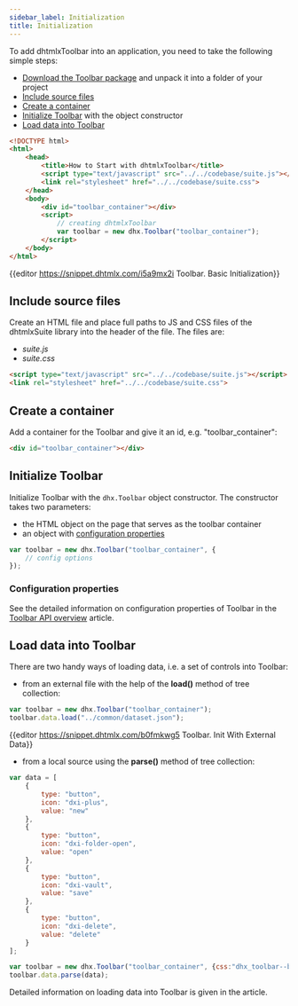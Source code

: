 ```yaml
---
sidebar_label: Initialization
title: Initialization
---          
```


To add dhtmlxToolbar into an application, you need to take the following simple steps:

- [Download the Toolbar package](https://dhtmlx.com/docs/products/dhtmlxSuite/download.shtml) and unpack it into a folder of your project
- [Include source files](#include-source-files)
- [Create a container](#create-a-container)
- [Initialize Toolbar](#initialize-toolbar) with the object constructor
- [Load data into Toolbar](#load-data-into-toolbar)

~~~html
<!DOCTYPE html>
<html>
    <head>
        <title>How to Start with dhtmlxToolbar</title>         
        <script type="text/javascript" src="../../codebase/suite.js"></script>
        <link rel="stylesheet" href="../../codebase/suite.css">
    </head>
    <body>
        <div id="toolbar_container"></div>
        <script>
            // creating dhtmlxToolbar
            var toolbar = new dhx.Toolbar("toolbar_container");
        </script>
    </body>
</html>
~~~

{{editor	https://snippet.dhtmlx.com/i5a9mx2i	Toolbar. Basic Initialization}}

Include source files
--------------------

Create an HTML file and place full paths to JS and CSS files of the dhtmlxSuite library into the header of the file. The files are:

- *suite.js*
- *suite.css*

~~~html
<script type="text/javascript" src="../../codebase/suite.js"></script>
<link rel="stylesheet" href="../../codebase/suite.css">
~~~

Create a container
-------------------

Add a container for the Toolbar and give it an id, e.g. "toolbar_container":

~~~html
<div id="toolbar_container"></div>
~~~

Initialize Toolbar
---------------------

Initialize Toolbar with the `dhx.Toolbar` object constructor. The constructor takes two parameters:

- the HTML object on the page that serves as the toolbar container
- an object with [configuration properties](#configuration-properties)

~~~js
var toolbar = new dhx.Toolbar("toolbar_container", {
    // config options
});
~~~

### Configuration properties

See the detailed information on configuration properties of Toolbar in the [Toolbar API overview](toolbar/api/api_overview.md#toolbar-properties) article.


Load data into Toolbar
------------------

There are two handy ways of loading data, i.e. a set of controls into Toolbar:

- from an external file with the help of the **load()** method of tree collection:

~~~js
var toolbar = new dhx.Toolbar("toolbar_container");
toolbar.data.load("../common/dataset.json");
~~~

{{editor	https://snippet.dhtmlx.com/b0fmkwg5	Toolbar. Init With External Data}}

- from a local source using the **parse()** method of tree collection:

~~~js
var data = [
	{
    	type: "button",
    	icon: "dxi-plus",
    	value: "new"
    },
    {
    	type: "button",
    	icon: "dxi-folder-open",
    	value: "open"
    },
    {
    	type: "button",
    	icon: "dxi-vault",
    	value: "save"
    },
    {
    	type: "button",
    	icon: "dxi-delete",
    	value: "delete"
    }
];

var toolbar = new dhx.Toolbar("toolbar_container", {css:"dhx_toolbar--bordered" });
toolbar.data.parse(data);
~~~

Detailed information on loading data into Toolbar is given in the [](toolbar/load_data.md) article.




